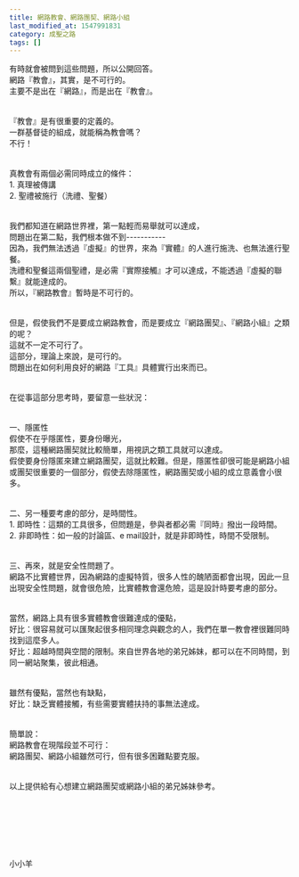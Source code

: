 ```yaml
---
title: 網路教會、網路團契、網路小組
last_modified_at: 1547991831
category: 成聖之路
tags: []
---
```


有時就會被問到這些問題，所以公開回答。<br><!--more-->網路『教會』，其實，是不可行的。<br>主要不是出在『網路』，而是出在『教會』。<br><br><br>『教會』是有很重要的定義的。<br>一群基督徒的組成，就能稱為教會嗎？<br>不行！<br><br><br>真教會有兩個必需同時成立的條件：<br>1.     真理被傳講<br>2.     聖禮被施行（洗禮、聖餐）<br><br><br>我們都知道在網路世界裡，第一點輕而易舉就可以達成，<br>問題出在第二點，我們根本做不到-----------<br>因為，我們無法透過『虛擬』的世界，來為『實體』的人進行施洗、也無法進行聖餐。<br>洗禮和聖餐這兩個聖禮，是必需『實際接觸』才可以達成，不能透過『虛擬的聯繫』就能達成的。<br>所以，『網路教會』暫時是不可行的。<br> <br><br>但是，假使我們不是要成立網路教會，而是要成立『網路團契』、『網路小組』之類的呢？<br>這就不一定不可行了。<br>這部分，理論上來說，是可行的。<br>問題出在如何利用良好的網路『工具』具體實行出來而已。<br><br><br>在從事這部分思考時，要留意一些狀況：<br><br><br>一、隱匿性<br>假使不在乎隱匿性，要身份曝光，<br>那麼，這種網路團契就比較簡單，用視訊之類工具就可以達成。<br>假使要身份隱匿來建立網路團契，這就比較難。但是，隱匿性卻很可能是網路小組或團契很重要的一個部分，假使去除隱匿性，網路團契或小組的成立意義會小很多。<br><br><br>二、另一種要考慮的部分，是時間性。<br>1.     即時性：這類的工具很多，但問題是，參與者都必需『同時』撥出一段時間。<br>2.     非即時性：如一般的討論區、e mail設計，就是非即時性，時間不受限制。<br><br><br>三、再來，就是安全性問題了。<br>網路不比實體世界，因為網路的虛擬特質，很多人性的醜陋面都會出現，因此一旦出現安全性問題，就會很危險，比實體教會還危險，這是設計時要考慮的部分。<br><br><br>當然，網路上具有很多實體教會很難達成的優點，<br>好比：很容易就可以匯聚起很多相同理念與觀念的人，我們在單一教會裡很難同時找到這麼多人。<br>好比：超越時間與空間的限制。來自世界各地的弟兄姊妹，都可以在不同時間，到同一網站聚集，彼此相通。<br><br><br>雖然有優點，當然也有缺點，<br>好比：缺乏實體接觸，有些需要實體扶持的事無法達成。<br> <br><br>簡單說：<br>網路教會在現階段並不可行：<br>網路團契、網路小組雖然可行，但有很多困難點要克服。<br><br><br>以上提供給有心想建立網路團契或網路小組的弟兄姊妹參考。<br><br><br><br><br><br><br><br>小小羊<br><br><br><br><br><br><br><br>
